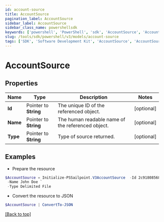 ```yaml
---
id: account-source
title: AccountSource
pagination_label: AccountSource
sidebar_label: AccountSource
sidebar_class_name: powershellsdk
keywords: ['powershell', 'PowerShell', 'sdk', 'AccountSource', 'AccountSource'] 
slug: /tools/sdk/powershell/v3/models/account-source
tags: ['SDK', 'Software Development Kit', 'AccountSource', 'AccountSource']
---
```



# AccountSource

## Properties

Name | Type | Description | Notes
------------ | ------------- | ------------- | -------------
**Id** |  Pointer to **String** | The unique ID of the referenced object. | [optional] 
**Name** |  Pointer to **String** | The human readable name of the referenced object. | [optional] 
**Type** |  Pointer to **String** | Type of source returned. | [optional] 

## Examples

- Prepare the resource
```powershell
$AccountSource = Initialize-PSSailpoint.V3AccountSource  -Id 2c91808568c529c60168cca6f90c1313 `
 -Name John Doe `
 -Type Delimited File
```

- Convert the resource to JSON
```powershell
$AccountSource | ConvertTo-JSON
```


[[Back to top]](#) 

